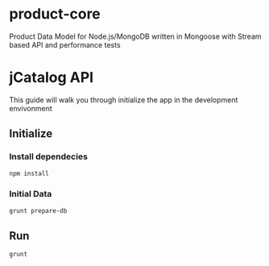 product-core
============

Product Data Model for Node.js/MongoDB written in Mongoose with Stream based API and performance tests

# jCatalog API

This guide will walk you through initialize the app in the development envivonment

## Initialize

### Install dependecies

```bash
npm install
```

### Initial Data

```bash
grunt prepare-db
```

## Run

```bash
grunt
```
